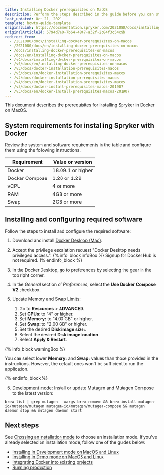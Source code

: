 ```yaml
---
title: Installing Docker prerequisites on MacOS
description: Perform the steps described in the guide before you can start working with Spryker in Docker on MacOS.
last_updated: Oct 21, 2021
template: howto-guide-template
originalLink: https://documentation.spryker.com/2021080/docs/installing-docker-prerequisites-on-macos
originalArticleId: 5794d7a0-7b64-4847-a32f-2c84f3c54c9b
redirect_from:
  - /2021080/docs/installing-docker-prerequisites-on-macos
  - /2021080/docs/en/installing-docker-prerequisites-on-macos
  - /docs/installing-docker-prerequisites-on-macos
  - /docs/en/installing-docker-prerequisites-on-macos
  - /v6/docs/installing-docker-prerequisites-on-macos
  - /v6/docs/en/installing-docker-prerequisites-on-macos
  - /v5/docs/docker-installation-prerequisites-macos
  - /v5/docs/en/docker-installation-prerequisites-macos
  - /v4/docs/docker-installation-prerequisites-macos
  - /v4/docs/en/docker-installation-prerequisites-macos
  - /v3/docs/docker-install-prerequisites-macos-201907
  - /v3/docs/en/docker-install-prerequisites-macos-201907
---
```


This document describes the prerequisites for installing Spryker in Docker on MacOS.


## System requirements for installing Spryker with Docker

Review the system and software requirements in the table and configure them using the following instructions.

| Requirement | Value or version |
| --- | --- |
| Docker | 18.09.1 or higher |
| Docker Compose | 1.28 or 1.29 |  
| vCPU | 4 or more |
| RAM  | 4GB or more |
| Swap  | 2GB or more |


## Installing and configuring required software
Follow the steps to install and configure the required software:
1. Download and install [Docker Desktop (Mac)](https://desktop.docker.com/mac/stable/amd64/Docker.dmg).

2. Accept the privilege escalation request "Docker Desktop needs privileged access.".
{% info_block infoBox %}
Signup for Docker Hub is not required.
{% endinfo_block %}

3. In the Docker Desktop, go to preferences by selecting the gear in the top right corner.

4. In the *General* section of *Preferences*, select the **Use Docker Compose V2** checkbox.

5. Update Memory and Swap Limits:

    1. Go to **Resources** > **ADVANCED**.
    2. Set **CPUs:** to "4" or higher.
    3. Set **Memory:** to "4.00 GB" or higher.
    4. Set **Swap:** to "2.00 GB" or higher.
    5. Set the desired **Disk image size:**.
    6. Select the desired **Disk image location**.
    7. Select **Apply & Restart**.

{% info_block warningBox %}

You can select lower **Memory:** and **Swap:** values than those provided in the instructions. However, the default ones won't be sufficient to run the application.

{% endinfo_block %}

5. [Development mode](/docs/scos/dev/setup/installing-spryker-with-docker/installation-guides/choosing-an-installation-mode.html#development-mode): Install or update Mutagen and Mutagen Compose to the latest version:
```shell
brew list | grep mutagen | xargs brew remove && brew install mutagen-io/mutagen/mutagen mutagen-io/mutagen/mutagen-compose && mutagen daemon stop && mutagen daemon start
```

## Next steps

See [Chossing an installation mode](/docs/scos/dev/setup/installing-spryker-with-docker/installation-guides/choosing-an-installation-mode.html) to choose an installation mode.
If you've already selected an installation mode, follow one of the guides below:
* [Installing in Development mode on MacOS and Linux](/docs/scos/dev/setup/installing-spryker-with-docker/installation-guides/installing-in-development-mode-on-macos-and-linux.html)
* [Installing in Demo mode on MacOS and Linux](/docs/scos/dev/setup/installing-spryker-with-docker/installation-guides/installing-in-demo-mode-on-macos-and-linux.html)
* [Integrating Docker into existing projects](/docs/scos/dev/setup/installing-spryker-with-docker/installation-guides/integrating-the-docker-sdk-into-existing-projects.html)
* [Running production](/docs/scos/dev/setup/installing-spryker-with-docker/installation-guides/running-production.html)
